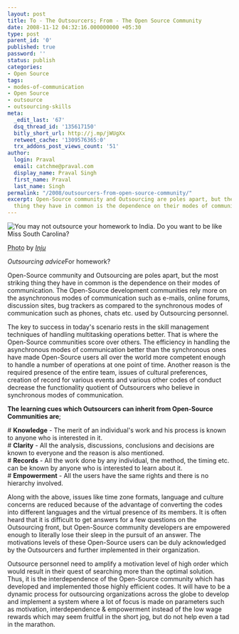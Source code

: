```yaml
---
layout: post
title: To - The Outsourcers; From - The Open Source Community
date: 2008-11-12 04:32:16.000000000 +05:30
type: post
parent_id: '0'
published: true
password: ''
status: publish
categories:
- Open Source
tags:
- modes-of-communication
- Open Source
- outsource
- outsourcing-skills
meta:
  _edit_last: '67'
  dsq_thread_id: '135617150'
  bitly_short_url: http://j.mp/jWUgXx
  retweet_cache: '1309576365:0'
  trx_addons_post_views_count: '51'
author:
  login: Praval
  email: catchme@praval.com
  display_name: Praval Singh
  first_name: Praval
  last_name: Singh
permalink: "/2008/outsourcers-from-open-source-community/"
excerpt: Open-Source community and Outsourcing are poles apart, but the most striking
  thing they have in common is the dependence on their modes of communication.
---
```

<div class="figure"><img src="/static/2008/11/outsource-homework.gif" alt="You may not outsource your homework to India. Do you want to be like Miss South Carolina?" />
<p class="credit"><abbr class="type" title="Photograph">Photo</abbr> by <cite><a href="http://www.flickr.com/photos/inju/1053266775/">Inju</a></cite></p>
<p class="caption"><em class="title">Outsourcing advice</em>For homework?</p>
</div>
<p><!--more--></p>
<p>Open-Source community and Outsourcing are poles apart, but the most striking thing they have in common is the dependence on their modes of communication. The Open-Source development communities rely more on the asynchronous modes of communication such as e-mails, online forums, discussion sites, bug trackers as compared to the synchronous modes of communication such as phones, chats etc. used by Outsourcing personnel. </p>
<p>The key to success in today's scenario rests in the skill management techniques of handling multitasking operations better. That is where the Open-Source communities score over others. The efficiency in handling the asynchronous modes of communication better than the synchronous ones have made Open-Source users all over the world more competent enough to handle a number of operations at one point of time. Another reason is the required presence of the entire team, issues of cultural preferences, creation of record for various events and various other codes of conduct decrease the functionality quotient of Outsourcers who believe in synchronous modes of communication.</p>
<p><strong>The learning cues which Outsourcers can inherit from Open-Source Communities are</strong>;</p>
<p># <strong>Knowledge</strong> - The merit of an individual's work and his process is known to anyone who is interested in it.<br />
# <strong>Clarity</strong> - All the analysis, discussions, conclusions and decisions are known to everyone and the reason is also mentioned.<br />
# <strong>Records</strong> - All the work done by any individual, the method, the timing etc. can be known by anyone who is interested to learn about it.<br />
# <strong>Empowerment</strong> - All the users have the same rights and there is no hierarchy involved.</p>
<p>Along with the above, issues like time zone formats, language and culture concerns are reduced because of the advantage of converting the codes into different languages and the virtual presence of its members. It is often heard that it is difficult to get answers for a few questions on the Outsourcing front, but Open-Source community developers are empowered enough to literally lose their sleep in the pursuit of an answer. The motivations levels of these Open-Source users can be duly acknowledged by the Outsourcers and further implemented in their organization.</p>
<p>Outsource personnel need to amplify a motivation level of high order which would result in their quest of searching more than the optimal solution. Thus, it is the interdependence of the Open-Source community which has developed and implemented those highly efficient codes. It will have to be a dynamic process for outsourcing organizations across the globe to develop and implement a system where a lot of focus is made on parameters such as motivation, interdependence &amp; empowerment instead of the low wage rewards which may seem fruitful in the short jog, but do not help even a tad in the marathon.</p>
